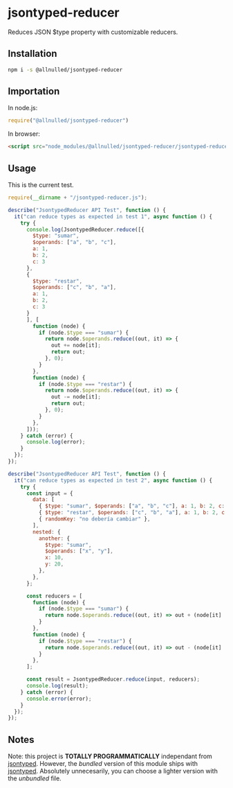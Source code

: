 # jsontyped-reducer

Reduces JSON $type property with customizable reducers.

## Installation

```sh
npm i -s @allnulled/jsontyped-reducer
```

## Importation

In node.js:

```js
require("@allnulled/jsontyped-reducer")
```

In browser:

```html
<script src="node_modules/@allnulled/jsontyped-reducer/jsontyped-reducer.js"></script>
```

## Usage

This is the current test.

```js
require(__dirname + "/jsontyped-reducer.js");

describe("JsontypedReducer API Test", function () {
  it("can reduce types as expected in test 1", async function () {
    try {
      console.log(JsontypedReducer.reduce([{
        $type: "sumar",
        $operands: ["a", "b", "c"],
        a: 1,
        b: 2,
        c: 3
      },
      {
        $type: "restar",
        $operands: ["c", "b", "a"],
        a: 1,
        b: 2,
        c: 3
      }
      ], [
        function (node) {
          if (node.$type === "sumar") {
            return node.$operands.reduce((out, it) => {
              out += node[it];
              return out;
            }, 0);
          }
        },
        function (node) {
          if (node.$type === "restar") {
            return node.$operands.reduce((out, it) => {
              out -= node[it];
              return out;
            }, 0);
          }
        },
      ]));
    } catch (error) {
      console.log(error);
    }
  });
});

describe("JsontypedReducer API Test", function () {
  it("can reduce types as expected in test 2", async function () {
    try {
      const input = {
        data: [
          { $type: "sumar", $operands: ["a", "b", "c"], a: 1, b: 2, c: 3 },
          { $type: "restar", $operands: ["c", "b", "a"], a: 1, b: 2, c: 3 },
          { randomKey: "no debería cambiar" },
        ],
        nested: {
          another: {
            $type: "sumar",
            $operands: ["x", "y"],
            x: 10,
            y: 20,
          },
        },
      };

      const reducers = [
        function (node) {
          if (node.$type === "sumar") {
            return node.$operands.reduce((out, it) => out + (node[it] || 0), 0);
          }
        },
        function (node) {
          if (node.$type === "restar") {
            return node.$operands.reduce((out, it) => out - (node[it] || 0), 0);
          }
        },
      ];

      const result = JsontypedReducer.reduce(input, reducers);
      console.log(result);
    } catch (error) {
      console.error(error);
    }
  });
});
```

## Notes

Note: this project is **TOTALLY PROGRAMMATICALLY** independant from [jsontyped](https://github.com/allnulled/jsontyped/blob/main/jsontyped.js). However, the *bundled* version of this module ships with [jsontyped](https://github.com/allnulled/jsontyped/blob/main/jsontyped.js). Absolutely unnecesarily, you can choose a lighter version with the *unbundled* file.